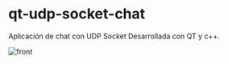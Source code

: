# qt-udp-socket-chat
Aplicación de chat con UDP Socket Desarrollada con QT y c++.

![front](https://user-images.githubusercontent.com/4073607/124289909-35f01280-db29-11eb-826a-f1cd7624bd8f.jpg)
